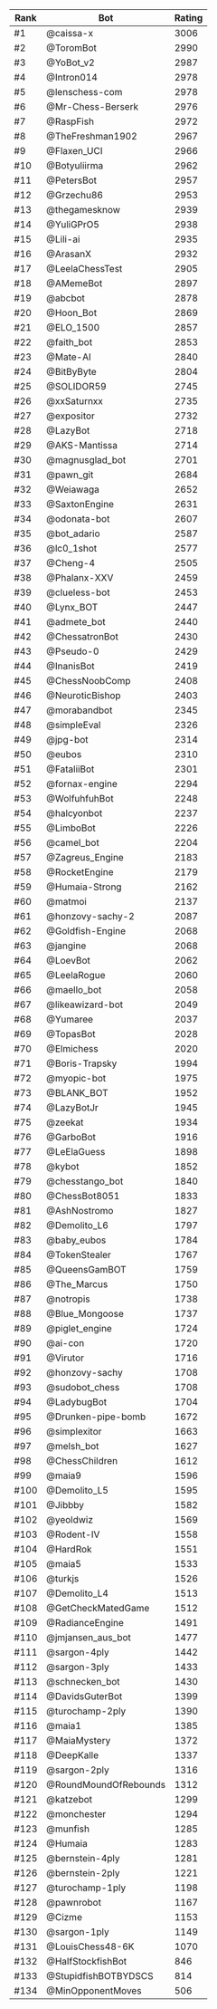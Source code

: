 Rank|Bot|Rating
---|---|---
#1|@caissa-x|3006
#2|@ToromBot|2990
#3|@YoBot_v2|2987
#4|@Intron014|2978
#5|@lenschess-com|2978
#6|@Mr-Chess-Berserk|2976
#7|@RaspFish|2972
#8|@TheFreshman1902|2967
#9|@Flaxen_UCI|2966
#10|@Botyuliirma|2962
#11|@PetersBot|2957
#12|@Grzechu86|2953
#13|@thegamesknow|2939
#14|@YuliGPrO5|2938
#15|@Lili-ai|2935
#16|@ArasanX|2932
#17|@LeelaChessTest|2905
#18|@AMemeBot|2897
#19|@abcbot|2878
#20|@Hoon_Bot|2869
#21|@ELO_1500|2857
#22|@faith_bot|2853
#23|@Mate-AI|2840
#24|@BitByByte|2804
#25|@SOLIDOR59|2745
#26|@xxSaturnxx|2735
#27|@expositor|2732
#28|@LazyBot|2718
#29|@AKS-Mantissa|2714
#30|@magnusglad_bot|2701
#31|@pawn_git|2684
#32|@Weiawaga|2652
#33|@SaxtonEngine|2631
#34|@odonata-bot|2607
#35|@bot_adario|2587
#36|@lc0_1shot|2577
#37|@Cheng-4|2505
#38|@Phalanx-XXV|2459
#39|@clueless-bot|2453
#40|@Lynx_BOT|2447
#41|@admete_bot|2440
#42|@ChessatronBot|2430
#43|@Pseudo-0|2429
#44|@InanisBot|2419
#45|@ChessNoobComp|2408
#46|@NeuroticBishop|2403
#47|@morabandbot|2345
#48|@simpleEval|2326
#49|@jpg-bot|2314
#50|@eubos|2310
#51|@FataliiBot|2301
#52|@fornax-engine|2294
#53|@WolfuhfuhBot|2248
#54|@halcyonbot|2237
#55|@LimboBot|2226
#56|@camel_bot|2204
#57|@Zagreus_Engine|2183
#58|@RocketEngine|2179
#59|@Humaia-Strong|2162
#60|@matmoi|2137
#61|@honzovy-sachy-2|2087
#62|@Goldfish-Engine|2068
#63|@jangine|2068
#64|@LoevBot|2062
#65|@LeelaRogue|2060
#66|@maello_bot|2058
#67|@likeawizard-bot|2049
#68|@Yumaree|2037
#69|@TopasBot|2028
#70|@Elmichess|2020
#71|@Boris-Trapsky|1994
#72|@myopic-bot|1975
#73|@BLANK_BOT|1952
#74|@LazyBotJr|1945
#75|@zeekat|1934
#76|@GarboBot|1916
#77|@LeElaGuess|1898
#78|@kybot|1852
#79|@chesstango_bot|1840
#80|@ChessBot8051|1833
#81|@AshNostromo|1827
#82|@Demolito_L6|1797
#83|@baby_eubos|1784
#84|@TokenStealer|1767
#85|@QueensGamBOT|1759
#86|@The_Marcus|1750
#87|@notropis|1738
#88|@Blue_Mongoose|1737
#89|@piglet_engine|1724
#90|@ai-con|1720
#91|@Virutor|1716
#92|@honzovy-sachy|1708
#93|@sudobot_chess|1708
#94|@LadybugBot|1704
#95|@Drunken-pipe-bomb|1672
#96|@simplexitor|1663
#97|@melsh_bot|1627
#98|@ChessChildren|1612
#99|@maia9|1596
#100|@Demolito_L5|1595
#101|@Jibbby|1582
#102|@yeoldwiz|1569
#103|@Rodent-IV|1558
#104|@HardRok|1551
#105|@maia5|1533
#106|@turkjs|1526
#107|@Demolito_L4|1513
#108|@GetCheckMatedGame|1512
#109|@RadianceEngine|1491
#110|@jmjansen_aus_bot|1477
#111|@sargon-4ply|1442
#112|@sargon-3ply|1433
#113|@schnecken_bot|1430
#114|@DavidsGuterBot|1399
#115|@turochamp-2ply|1390
#116|@maia1|1385
#117|@MaiaMystery|1372
#118|@DeepKalle|1337
#119|@sargon-2ply|1316
#120|@RoundMoundOfRebounds|1312
#121|@katzebot|1299
#122|@monchester|1294
#123|@munfish|1285
#124|@Humaia|1283
#125|@bernstein-4ply|1281
#126|@bernstein-2ply|1221
#127|@turochamp-1ply|1198
#128|@pawnrobot|1167
#129|@Cizme|1153
#130|@sargon-1ply|1149
#131|@LouisChess48-6K|1070
#132|@HalfStockfishBot|846
#133|@StupidfishBOTBYDSCS|814
#134|@MinOpponentMoves|506
